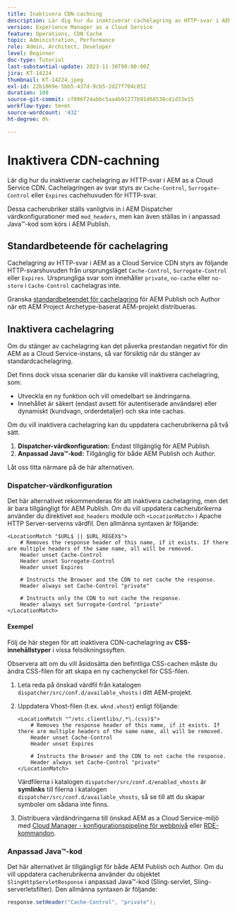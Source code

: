 ```yaml
---
title: Inaktivera CDN-cachning
description: Lär dig hur du inaktiverar cachelagring av HTTP-svar i AEM as a Cloud Service CDN.
version: Experience Manager as a Cloud Service
feature: Operations, CDN Cache
topic: Administration, Performance
role: Admin, Architect, Developer
level: Beginner
doc-type: Tutorial
last-substantial-update: 2023-11-30T00:00:00Z
jira: KT-14224
thumbnail: KT-14224.jpeg
exl-id: 22b1869e-5bb5-437d-9cb5-2d27f704c052
duration: 100
source-git-commit: cf006f24abbc5aa4b91277b91d68538c41d33e15
workflow-type: tm+mt
source-wordcount: '432'
ht-degree: 0%

---
```


# Inaktivera CDN-cachning

Lär dig hur du inaktiverar cachelagring av HTTP-svar i AEM as a Cloud Service CDN. Cachelagringen av svar styrs av `Cache-Control`, `Surrogate-Control` eller `Expires` cachehuvuden för HTTP-svar.

Dessa cacherubriker ställs vanligtvis in i AEM Dispatcher värdkonfigurationer med `mod_headers`, men kan även ställas in i anpassad Java™-kod som körs i AEM Publish.

## Standardbeteende för cachelagring

Cachelagring av HTTP-svar i AEM as a Cloud Service CDN styrs av följande HTTP-svarshuvuden från ursprungsläget `Cache-Control`, `Surrogate-Control` eller `Expires`.  Ursprungliga svar som innehåller `private`, `no-cache` eller `no-store` i `Cache-Control` cachelagras inte.

Granska [standardbeteendet för cachelagring](./enable-caching.md#default-caching-behavior) för AEM Publish och Author när ett AEM Project Archetype-baserat AEM-projekt distribueras.


## Inaktivera cachelagring

Om du stänger av cachelagring kan det påverka prestandan negativt för din AEM as a Cloud Service-instans, så var försiktig när du stänger av standardcachelagring.

Det finns dock vissa scenarier där du kanske vill inaktivera cachelagring, som:

- Utveckla en ny funktion och vill omedelbart se ändringarna.
- Innehållet är säkert (endast avsett för autentiserade användare) eller dynamiskt (kundvagn, orderdetaljer) och ska inte cachas.

Om du vill inaktivera cachelagring kan du uppdatera cacherubrikerna på två sätt.

1. **Dispatcher-värdkonfiguration:** Endast tillgänglig för AEM Publish.
1. **Anpassad Java™-kod:** Tillgänglig för både AEM Publish och Author.

Låt oss titta närmare på de här alternativen.

### Dispatcher-värdkonfiguration

Det här alternativet rekommenderas för att inaktivera cachelagring, men det är bara tillgängligt för AEM Publish. Om du vill uppdatera cacherubrikerna använder du direktivet `mod_headers` module och `<LocationMatch>` i Apache HTTP Server-serverns värdfil. Den allmänna syntaxen är följande:

```
<LocationMatch "$URL$ || $URL_REGEX$">
    # Removes the response header of this name, if it exists. If there are multiple headers of the same name, all will be removed.
    Header unset Cache-Control
    Header unset Surrogate-Control
    Header unset Expires

    # Instructs the Browser and the CDN to not cache the response.
    Header always set Cache-Control "private"

    # Instructs only the CDN to not cache the response.
    Header always set Surrogate-Control "private"
</LocationMatch>
```

#### Exempel

Följ de här stegen för att inaktivera CDN-cachelagring av **CSS-innehållstyper** i vissa felsökningssyften.

Observera att om du vill åsidosätta den befintliga CSS-cachen måste du ändra CSS-filen för att skapa en ny cachenyckel för CSS-filen.

1. Leta reda på önskad värdfil från katalogen `dispatcher/src/conf.d/available_vhosts` i ditt AEM-projekt.
1. Uppdatera Vhost-filen (t.ex. `wknd.vhost`) enligt följande:

   ```
   <LocationMatch "^/etc.clientlibs/.*\.(css)$">
       # Removes the response header of this name, if it exists. If there are multiple headers of the same name, all will be removed.
       Header unset Cache-Control
       Header unset Expires
   
       # Instructs the Browser and the CDN to not cache the response.
       Header always set Cache-Control "private"
   </LocationMatch>
   ```

   Värdfilerna i katalogen `dispatcher/src/conf.d/enabled_vhosts` är **symlinks** till filerna i katalogen `dispatcher/src/conf.d/available_vhosts`, så se till att du skapar symboler om sådana inte finns.
1. Distribuera värdändringarna till önskad AEM as a Cloud Service-miljö med [Cloud Manager - konfigurationspipeline för webbnivå](https://experienceleague.adobe.com/docs/experience-manager-cloud-service/content/implementing/using-cloud-manager/cicd-pipelines/introduction-ci-cd-pipelines.html?#web-tier-config-pipelines) eller [RDE-kommandon](https://experienceleague.adobe.com/docs/experience-manager-learn/cloud-service/developing/rde/how-to-use.html?lang=en#deploy-apache-or-dispatcher-configuration).

### Anpassad Java™-kod

Det här alternativet är tillgängligt för både AEM Publish och Author. Om du vill uppdatera cacherubrikerna använder du objektet `SlingHttpServletResponse` i anpassad Java™-kod (Sling-servlet, Sling-serverletsfilter). Den allmänna syntaxen är följande:

```java
response.setHeader("Cache-Control", "private");
```
